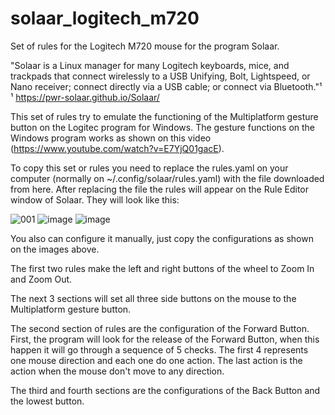 # solaar_logitech_m720
Set of rules for the Logitech M720 mouse for the program Solaar.

"Solaar is a Linux manager for many Logitech keyboards, mice, and trackpads that connect wirelessly to a USB Unifying, Bolt, Lightspeed, or Nano receiver; connect directly via a USB cable; or connect via Bluetooth."¹
¹ https://pwr-solaar.github.io/Solaar/

This set of rules try to emulate the functioning of the Multiplatform gesture button on the Logitec program for Windows. The gesture functions on the Windows program works as shown on this video (https://www.youtube.com/watch?v=E7YjQ01gacE).

To copy this set or rules you need to replace the rules.yaml on your computer (normally on ~/.config/solaar/rules.yaml) with the file downloaded from here. After replacing the file the rules will appear on the Rule Editor window of Solaar. They will look like this:

![001](https://github.com/user-attachments/assets/f8472b08-dc84-4aa6-89fd-0f52e7a01d4a)
![image](https://github.com/user-attachments/assets/fc79f61c-a736-4913-a87a-5495a709caf8)
![image](https://github.com/user-attachments/assets/98b18c1c-0285-4fc0-a9c7-a295b15a1d2c)

You also can configure it manually, just copy the configurations as shown on the images above.

The first two rules make the left and right buttons of the wheel to Zoom In and Zoom Out. 

The next 3 sections will set all three side buttons on the mouse to the Multiplatform gesture button. 

The second section of rules are the configuration of the Forward Button. First, the program will look for the release of the Forward Button, when this happen it will go through a sequence of 5 checks. The first 4 represents one mouse direction and each one do one action. The last action is the action when the mouse don't move to any direction. 

The third and fourth sections are the configurations of the Back Button and the lowest button.
